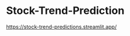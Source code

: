 # Stock-Trend-Prediction
https://stock-trend-predictions.streamlit.app/

[](https://github.com/user-attachments/assets/16efecf5-5560-4463-ae2a-680bc938165c)

